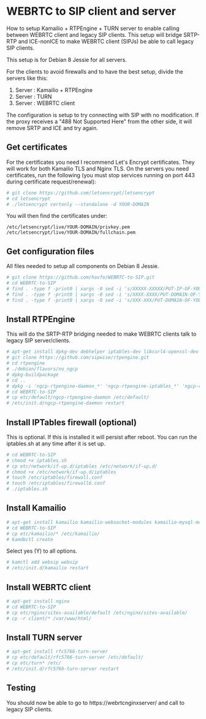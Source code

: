 # WEBRTC to SIP client and server
How to setup Kamailio + RTPEngine + TURN server to enable calling between WEBRTC client and legacy SIP clients. This setup will bridge SRTP-RTP and ICE-nonICE to make WEBRTC client (SIPJs) be able to call legacy SIP clients.

This setup is for Debian 8 Jessie for all servers.

For the clients to avoid firewalls and to have the best setup, divide the servers like this:
1. Server : Kamailio + RTPEngine
2. Server : TURN
3. Server : WEBRTC client

The configuration is setup to try connecting with SIP with no modification. If the proxy receives a "488 Not Supported Here" from the other side, it will remove SRTP and ICE and try again.

## Get certificates
For the certificates you need I recommend Let's Encrypt certificates. They will work for both Kamailio TLS and Nginx TLS. On the servers you need certificates, run the following (you must stop services running on port 443 during certificate request/renewal):
```sh
# git clone https://github.com/letsencrypt/letsencrypt
# cd letsencrypt
# ./letsencrypt certonly --standalone -d YOUR-DOMAIN
```
You will then find the certificates under:
```
/etc/letsencrypt/live/YOUR-DOMAIN/privkey.pem
/etc/letsencrypt/live/YOUR-DOMAIN/fullchain.pem
```

## Get configuration files
All files needed to setup all components on Debian 8 Jessie.
```sh
# git clone https://github.com/havfo/WEBRTC-to-SIP.git
# cd WEBRTC-to-SIP
# find . -type f -print0 | xargs -0 sed -i 's/XXXXX-XXXXX/PUT-IP-OF-YOUR-SIP-SERVER-HERE/g'
# find . -type f -print0 | xargs -0 sed -i 's/XXXX-XXXX/PUT-DOMAIN-OF-YOUR-SIP-SERVER-HERE/g'
# find . -type f -print0 | xargs -0 sed -i 's/XXX-XXX/PUT-DOMAIN-OF-YOUR-TURN-SERVER-HERE/g'
```

## Install RTPEngine
This will do the SRTP-RTP bridging needed to make WEBRTC clients talk to legacy SIP server/clients.
```sh
# apt-get install dpkg-dev debhelper iptables-dev libcurl4-openssl-dev libglib2.0-dev libhiredis-dev libpcre3-dev libssl-dev markdown zlib1g-dev libxmlrpc-core-c3-dev dkms linux-headers-`uname -r`
# git clone https://github.com/sipwise/rtpengine.git
# cd rtpengine
# ./debian/flavors/no_ngcp
# dpkg-buildpackage
# cd ..
# dpkg -i 'ngcp-rtpengine-daemon_*' 'ngcp-rtpengine-iptables_*' 'ngcp-rtpengine-kernel-dkms_*'
# cd WEBRTC-to-SIP
# cp etc/default/ngcp-rtpengine-daemon /etc/default/
# /etc/init.d/ngcp-rtpengine-daemon restart
```

## Install IPTables firewall (optional)
This is optional. If this is installed it will persist after reboot. You can run the iptables.sh at any time after it is set up.
```sh
# cd WEBRTC-to-SIP
# chmod +x iptables.sh
# cp etc/network/if-up.d/iptables /etc/network/if-up.d/
# chmod +x /etc/network/if-up.d/iptables
# touch /etc/iptables/firewall.conf
# touch /etc/iptables/firewall6.conf
# ./iptables.sh
```

## Install Kamailio
```sh
# apt-get install kamailio kamailio-websocket-modules kamailio-mysql-modules kamailio-tls-modules kamailio-presence-modules mysql-server
# cd WEBRTC-to-SIP
# cp etc/kamailio/* /etc/kamailio/
# kamdbctl create
```
Select yes (Y) to all options.

```sh
# kamctl add websip websip
# /etc/init.d/kamailio restart
```

## Install WEBRTC client
```sh
# apt-get install nginx
# cd WEBRTC-to-SIP
# cp etc/nginx/sites-available/default /etc/nginx/sites-available/
# cp -r client/* /var/www/html/
```

## Install TURN server
```sh
# apt-get install rfc5766-turn-server
# cp etc/default/rfc5766-turn-server /etc/default/
# cp etc/turn* /etc/
# /etc/init.d/rfc5766-turn-server restart
```

## Testing
You should now be able to go to https://webrtcnginxserver/ and call to legacy SIP clients.
